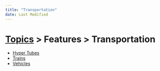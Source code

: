 ```yaml
---
title: "Transportation"
date: Last Modified
---
```

# [Topics](../../topics.md) > Features > Transportation
* [Hyper Tubes](../../topics/features/transportation/hyper-tubes.md)
* [Trains](../../topics/features/transportation/trains.md)
* [Vehicles](../../topics/features/transportation/vehicles.md)
